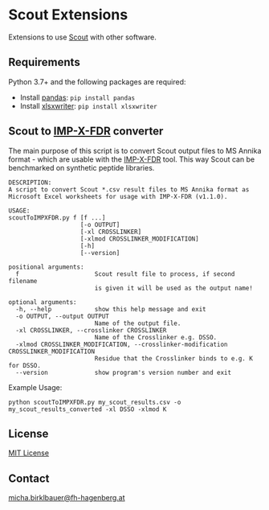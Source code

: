 # Scout Extensions

Extensions to use [Scout](https://github.com/diogobor/Scout) with other software.

## Requirements

Python 3.7+ and the following packages are required:
- Install [pandas](https://pandas.pydata.org/): `pip install pandas`
- Install [xlsxwriter](https://xlsxwriter.readthedocs.io/): `pip install xlsxwriter`

## Scout to [IMP-X-FDR](https://github.com/fstanek/imp-x-fdr) converter

The main purpose of this script is to convert Scout output files to MS Annika format - which are usable with the [IMP-X-FDR](https://github.com/fstanek/imp-x-fdr) tool. This way Scout can be benchmarked on synthetic peptide libraries.

```
DESCRIPTION:
A script to convert Scout *.csv result files to MS Annika format as
Microsoft Excel worksheets for usage with IMP-X-FDR (v1.1.0).

USAGE:
scoutToIMPXFDR.py f [f ...]
                    [-o OUTPUT]
                    [-xl CROSSLINKER]
                    [-xlmod CROSSLINKER_MODIFICATION]
                    [-h]
                    [--version]

positional arguments:
  f                     Scout result file to process, if second filename
                        is given it will be used as the output name!

optional arguments:
  -h, --help            show this help message and exit
  -o OUTPUT, --output OUTPUT
                        Name of the output file.
  -xl CROSSLINKER, --crosslinker CROSSLINKER
                        Name of the Crosslinker e.g. DSSO.
  -xlmod CROSSLINKER_MODIFICATION, --crosslinker-modification CROSSLINKER_MODIFICATION
                        Residue that the Crosslinker binds to e.g. K for DSSO.
  --version             show program's version number and exit
```

Example Usage:

```
python scoutToIMPXFDR.py my_scout_results.csv -o my_scout_results_converted -xl DSSO -xlmod K
```

## License

[MIT License](https://github.com/hgb-bin-proteomics/MaXLinker_extensions/blob/master/LICENSE)

## Contact

[micha.birklbauer@fh-hagenberg.at](mailto:micha.birklbauer@fh-hagenberg.at)

